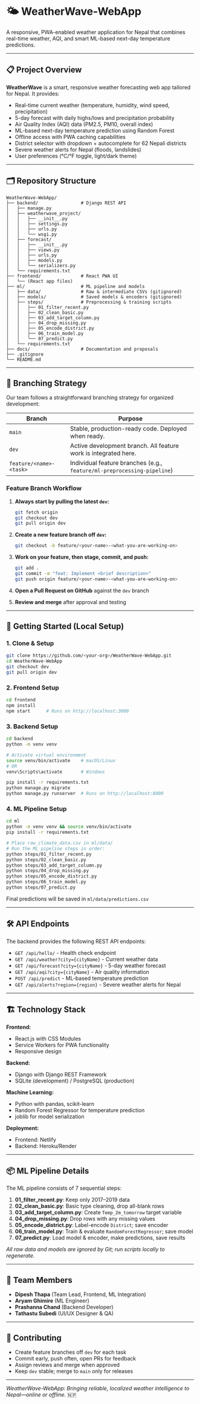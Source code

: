 # 🌤️ WeatherWave-WebApp

A responsive, PWA-enabled weather application for Nepal that combines real-time weather, AQI, and smart ML-based next-day temperature predictions.

---

## 📋 Project Overview

**WeatherWave** is a smart, responsive weather forecasting web app tailored for Nepal. It provides:
- Real-time current weather (temperature, humidity, wind speed, precipitation)
- 5-day forecast with daily highs/lows and precipitation probability
- Air Quality Index (AQI) data (PM2.5, PM10, overall index)
- ML-based next-day temperature prediction using Random Forest
- Offline access with PWA caching capabilities
- District selector with dropdown + autocomplete for 62 Nepali districts
- Severe weather alerts for Nepal (floods, landslides)
- User preferences (°C/°F toggle, light/dark theme)

---

## 🗂️ Repository Structure

```
WeatherWave-WebApp/
├── backend/                # Django REST API
│   ├── manage.py
│   ├── weatherwave_project/
│   │   ├── __init__.py
│   │   ├── settings.py
│   │   ├── urls.py
│   │   └── wsgi.py
│   ├── forecast/
│   │   ├── __init__.py
│   │   ├── views.py
│   │   ├── urls.py
│   │   ├── models.py
│   │   └── serializers.py
│   └── requirements.txt
├── frontend/               # React PWA UI
│   └── (React app files)
├── ml/                     # ML pipeline and models
│   ├── data/               # Raw & intermediate CSVs (gitignored)
│   ├── models/             # Saved models & encoders (gitignored)
│   ├── steps/              # Preprocessing & training scripts
│   │   ├── 01_filter_recent.py
│   │   ├── 02_clean_basic.py
│   │   ├── 03_add_target_column.py
│   │   ├── 04_drop_missing.py
│   │   ├── 05_encode_district.py
│   │   ├── 06_train_model.py
│   │   └── 07_predict.py
│   └── requirements.txt
├── docs/                   # Documentation and proposals
├── .gitignore
└── README.md
```

---

## 🌱 Branching Strategy

Our team follows a straightforward branching strategy for organized development:

| Branch | Purpose |
|--------|---------|
| `main` | Stable, production-ready code. Deployed when ready. |
| `dev` | Active development branch. All feature work is integrated here. |
| `feature/<name>-<task>` | Individual feature branches (e.g., `feature/ml-preprocessing-pipeline`) |

### Feature Branch Workflow

1. **Always start by pulling the latest `dev`:**
   ```bash
   git fetch origin
   git checkout dev
   git pull origin dev
   ```

2. **Create a new feature branch off `dev`:**
   ```bash
   git checkout -b feature/<your-name>-<what-you-are-working-on>
   ```

3. **Work on your feature, then stage, commit, and push:**
   ```bash
   git add .
   git commit -m "feat: Implement <brief description>"
   git push origin feature/<your-name>-<what-you-are-working-on>
   ```

4. **Open a Pull Request on GitHub** against the `dev` branch

5. **Review and merge** after approval and testing

---

## 🚀 Getting Started (Local Setup)

### 1. Clone & Setup
```bash
git clone https://github.com/<your-org>/WeatherWave-WebApp.git
cd WeatherWave-WebApp
git checkout dev
git pull origin dev
```

### 2. Frontend Setup
```bash
cd frontend
npm install
npm start      # Runs on http://localhost:3000
```

### 3. Backend Setup
```bash
cd backend
python -m venv venv

# Activate virtual environment
source venv/bin/activate    # macOS/Linux
# OR
venv\Scripts\activate       # Windows

pip install -r requirements.txt
python manage.py migrate
python manage.py runserver  # Runs on http://localhost:8000
```

### 4. ML Pipeline Setup
```bash
cd ml
python -m venv venv && source venv/bin/activate
pip install -r requirements.txt

# Place raw_climate_data.csv in ml/data/
# Run the ML pipeline steps in order:
python steps/01_filter_recent.py
python steps/02_clean_basic.py
python steps/03_add_target_column.py
python steps/04_drop_missing.py
python steps/05_encode_district.py
python steps/06_train_model.py
python steps/07_predict.py
```

Final predictions will be saved in `ml/data/predictions.csv`

---

## 🛠️ API Endpoints

The backend provides the following REST API endpoints:

- `GET /api/hello/` - Health check endpoint
- `GET /api/weather?city={cityName}` - Current weather data
- `GET /api/forecast?city={cityName}` - 5-day weather forecast
- `GET /api/aqi?city={cityName}` - Air quality information
- `POST /api/predict` - ML-based temperature prediction
- `GET /api/alerts?region={region}` - Severe weather alerts for Nepal

---

## 🏗️ Technology Stack

**Frontend:**
- React.js with CSS Modules
- Service Workers for PWA functionality
- Responsive design

**Backend:**
- Django with Django REST Framework
- SQLite (development) / PostgreSQL (production)

**Machine Learning:**
- Python with pandas, scikit-learn
- Random Forest Regressor for temperature prediction
- joblib for model serialization

**Deployment:**
- Frontend: Netlify
- Backend: Heroku/Render

---

## 📦 ML Pipeline Details

The ML pipeline consists of 7 sequential steps:

1. **01_filter_recent.py**: Keep only 2017–2019 data
2. **02_clean_basic.py**: Basic type cleaning, drop all-blank rows
3. **03_add_target_column.py**: Create `Temp_2m_tomorrow` target variable
4. **04_drop_missing.py**: Drop rows with any missing values
5. **05_encode_district.py**: Label-encode `District`; save encoder
6. **06_train_model.py**: Train & evaluate `RandomForestRegressor`; save model
7. **07_predict.py**: Load model & encoder, make predictions, save results

*All raw data and models are ignored by Git; run scripts locally to regenerate.*

---

## 🤝 Team Members

- **Dipesh Thapa** (Team Lead, Frontend, ML Integration)
- **Aryam Ghimire** (ML Engineer)
- **Prashanna Chand** (Backend Developer)
- **Tathastu Subedi** (UI/UX Designer & QA)

---

## 🤝 Contributing

- Create feature branches off `dev` for each task
- Commit early, push often, open PRs for feedback
- Assign reviews and merge when approved
- Keep `dev` stable; merge to `main` only for releases

---

*WeatherWave-WebApp: Bringing reliable, localized weather intelligence to Nepal—online or offline.* 🇳🇵